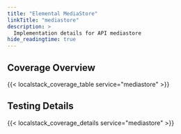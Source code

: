```yaml
---
title: "Elemental MediaStore"
linkTitle: "mediastore"
description: >
  Implementation details for API mediastore
hide_readingtime: true
---
```


## Coverage Overview

{{< localstack_coverage_table service="mediastore" >}}

## Testing Details

{{< localstack_coverage_details service="mediastore" >}}
